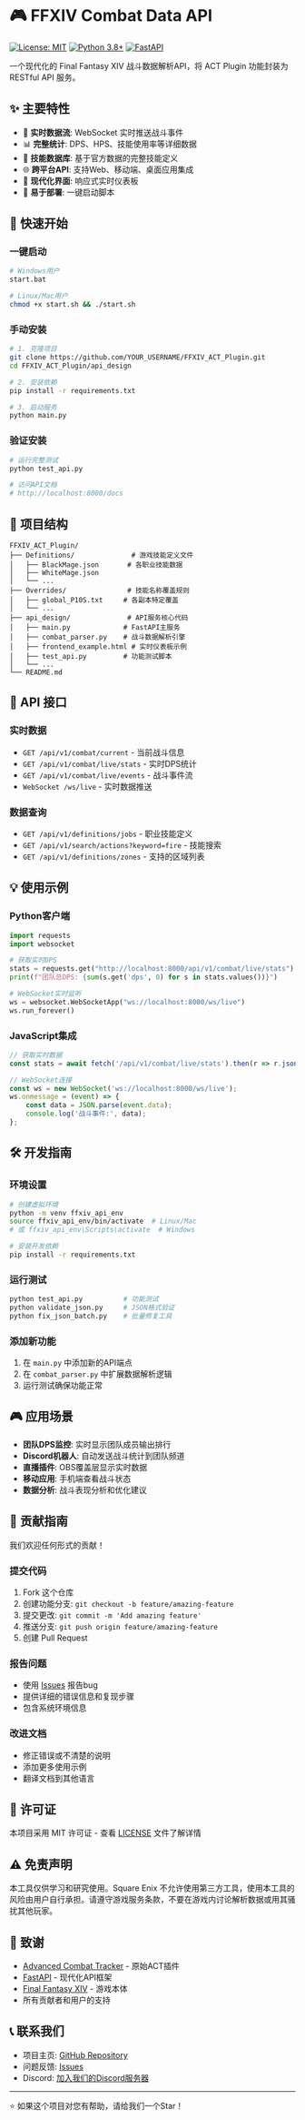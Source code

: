 # 🎮 FFXIV Combat Data API

[![License: MIT](https://img.shields.io/badge/License-MIT-yellow.svg)](https://opensource.org/licenses/MIT)
[![Python 3.8+](https://img.shields.io/badge/python-3.8+-blue.svg)](https://www.python.org/downloads/)
[![FastAPI](https://img.shields.io/badge/FastAPI-0.104+-green.svg)](https://fastapi.tiangolo.com/)

一个现代化的 Final Fantasy XIV 战斗数据解析API，将 ACT Plugin 功能封装为 RESTful API 服务。

## ✨ 主要特性

- 🔄 **实时数据流**: WebSocket 实时推送战斗事件
- 📊 **完整统计**: DPS、HPS、技能使用率等详细数据
- 🎯 **技能数据库**: 基于官方数据的完整技能定义
- 🌐 **跨平台API**: 支持Web、移动端、桌面应用集成
- 📱 **现代化界面**: 响应式实时仪表板
- 🔧 **易于部署**: 一键启动脚本

## 🚀 快速开始

### 一键启动
```bash
# Windows用户
start.bat

# Linux/Mac用户
chmod +x start.sh && ./start.sh
```

### 手动安装
```bash
# 1. 克隆项目
git clone https://github.com/YOUR_USERNAME/FFXIV_ACT_Plugin.git
cd FFXIV_ACT_Plugin/api_design

# 2. 安装依赖
pip install -r requirements.txt

# 3. 启动服务
python main.py
```

### 验证安装
```bash
# 运行完整测试
python test_api.py

# 访问API文档
# http://localhost:8000/docs
```

## 📁 项目结构

```
FFXIV_ACT_Plugin/
├── Definitions/              # 游戏技能定义文件
│   ├── BlackMage.json       # 各职业技能数据
│   ├── WhiteMage.json
│   └── ...
├── Overrides/               # 技能名称覆盖规则
│   ├── global_P10S.txt     # 各副本特定覆盖
│   └── ...
├── api_design/              # API服务核心代码
│   ├── main.py             # FastAPI主服务
│   ├── combat_parser.py    # 战斗数据解析引擎
│   ├── frontend_example.html # 实时仪表板示例
│   ├── test_api.py         # 功能测试脚本
│   └── ...
└── README.md
```

## 🎯 API 接口

### 实时数据
- `GET /api/v1/combat/current` - 当前战斗信息
- `GET /api/v1/combat/live/stats` - 实时DPS统计
- `GET /api/v1/combat/live/events` - 战斗事件流
- `WebSocket /ws/live` - 实时数据推送

### 数据查询
- `GET /api/v1/definitions/jobs` - 职业技能定义
- `GET /api/v1/search/actions?keyword=fire` - 技能搜索
- `GET /api/v1/definitions/zones` - 支持的区域列表

## 💡 使用示例

### Python客户端
```python
import requests
import websocket

# 获取实时DPS
stats = requests.get("http://localhost:8000/api/v1/combat/live/stats").json()
print(f"团队总DPS: {sum(s.get('dps', 0) for s in stats.values())}")

# WebSocket实时监听
ws = websocket.WebSocketApp("ws://localhost:8000/ws/live")
ws.run_forever()
```

### JavaScript集成
```javascript
// 获取实时数据
const stats = await fetch('/api/v1/combat/live/stats').then(r => r.json());

// WebSocket连接
const ws = new WebSocket('ws://localhost:8000/ws/live');
ws.onmessage = (event) => {
    const data = JSON.parse(event.data);
    console.log('战斗事件:', data);
};
```

## 🛠️ 开发指南

### 环境设置
```bash
# 创建虚拟环境
python -m venv ffxiv_api_env
source ffxiv_api_env/bin/activate  # Linux/Mac
# 或 ffxiv_api_env\Scripts\activate  # Windows

# 安装开发依赖
pip install -r requirements.txt
```

### 运行测试
```bash
python test_api.py          # 功能测试
python validate_json.py     # JSON格式验证
python fix_json_batch.py    # 批量修复工具
```

### 添加新功能
1. 在 `main.py` 中添加新的API端点
2. 在 `combat_parser.py` 中扩展数据解析逻辑
3. 运行测试确保功能正常

## 🎮 应用场景

- **团队DPS监控**: 实时显示团队成员输出排行
- **Discord机器人**: 自动发送战斗统计到团队频道
- **直播插件**: OBS覆盖层显示实时数据
- **移动应用**: 手机端查看战斗状态
- **数据分析**: 战斗表现分析和优化建议

## 🤝 贡献指南

我们欢迎任何形式的贡献！

### 提交代码
1. Fork 这个仓库
2. 创建功能分支: `git checkout -b feature/amazing-feature`
3. 提交更改: `git commit -m 'Add amazing feature'`
4. 推送分支: `git push origin feature/amazing-feature`
5. 创建 Pull Request

### 报告问题
- 使用 [Issues](https://github.com/YOUR_USERNAME/FFXIV_ACT_Plugin/issues) 报告bug
- 提供详细的错误信息和复现步骤
- 包含系统环境信息

### 改进文档
- 修正错误或不清楚的说明
- 添加更多使用示例
- 翻译文档到其他语言

## 📄 许可证

本项目采用 MIT 许可证 - 查看 [LICENSE](LICENSE) 文件了解详情

## ⚠️ 免责声明

本工具仅供学习和研究使用。Square Enix 不允许使用第三方工具，使用本工具的风险由用户自行承担。请遵守游戏服务条款，不要在游戏内讨论解析数据或用其骚扰其他玩家。

## 🙏 致谢

- [Advanced Combat Tracker](http://advancedcombattracker.com/) - 原始ACT插件
- [FastAPI](https://fastapi.tiangolo.com/) - 现代化API框架
- [Final Fantasy XIV](https://www.finalfantasyxiv.com/) - 游戏本体
- 所有贡献者和用户的支持

## 📞 联系我们

- 项目主页: [GitHub Repository](https://github.com/YOUR_USERNAME/FFXIV_ACT_Plugin)
- 问题反馈: [Issues](https://github.com/YOUR_USERNAME/FFXIV_ACT_Plugin/issues)
- Discord: [加入我们的Discord服务器](#)

---

⭐ 如果这个项目对您有帮助，请给我们一个Star！
